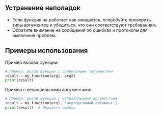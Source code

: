 ## Устранение неполадок
- Если функция не работает как ожидается, попробуйте проверить типы аргументов и убедиться, что они соответствуют требованиям.
- Обратите внимание на сообщения об ошибках и протоколы для выявления проблем.

## Примеры использования

Пример вызова функции:
```python
# Пример: вызов функции с правильными аргументами
result = my_function(arg1, arg2)
print(result)
```

Пример с неправильными аргументами:
```python
# Пример: вызов функции с неправильными аргументами
result = my_function(arg1, 'недопустимый_аргумент')
print(result)  # Ожидайте ошибку
```